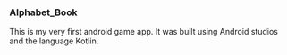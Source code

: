### Alphabet_Book
This is my very first android game app. 
It was built using Android studios and the language Kotlin. 
